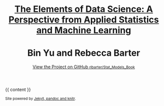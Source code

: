<!doctype html>
<html>
<head>

<!-- LaTeX -->

<script type="text/javascript"
src="http://cdn.mathjax.org/mathjax/latest/MathJax.js?config=TeX-AMS-MML_HTMLorMML">
</script>
<script type="text/x-mathjax-config">
MathJax.Hub.Config({
  tex2jax: {inlineMath: [['$','$'], ['\\(','\\)']]}
});
</script>

<meta charset="utf-8">
<meta http-equiv="X-UA-Compatible" content="chrome=1">
<title>The Elements of Data Science: A Perspective from Applied Statistics and Machine Learning</title>

<link rel="stylesheet" href="stylesheets/styles.css">
<link rel="stylesheet" href="stylesheets/pygment_trac.css">
<!--	<link href='http://fonts.googleapis.com/css?family=Fanwood+Text:400,400italic' rel='stylesheet' type='text/css'> -->
<meta name="viewport" content="width=device-width, initial-scale=1, user-scalable=no">
<!--[if lt IE 9]>
 <script src="//html5shiv.googlecode.com/svn/trunk/html5.js"></script>
 <![endif]-->
</head>
<body>
<div class="wrapper">
<header>
<h1><a href="index.html">The Elements of Data Science: A Perspective from Applied Statistics and Machine Learning</a> <h1><a><medium>Bin Yu and Rebecca Barter</medium></a></h1></h1>
<p></p>

<p class="view"><a href="https://github.com/rlbarter/Stat_Models_Book">View the Project on GitHub <small>rlbarter/Stat_Models_Book</small></a></p>




</header>










<section>  



{{ content }}


</section>

<footer>

<p><small>Site powered by <a href="http://jekyllrb.com/">Jekyll, <a href="http://pandoc.org/">pandoc and <a href="http://yihui.name/knitr/">knitr</a>.</small></p>
</footer>


</div>
<script src="javascripts/scale.fix.js"></script>
<script>
(function(i,s,o,g,r,a,m){i['GoogleAnalyticsObject']=r;i[r]=i[r]||function(){
(i[r].q=i[r].q||[]).push(arguments)},i[r].l=1*new Date();a=s.createElement(o),
m=s.getElementsByTagName(o)[0];a.async=1;a.src=g;m.parentNode.insertBefore(a,m)
})(window,document,'script','//www.google-analytics.com/analytics.js','ga');
ga('create', 'UA-39541792-2', 'github.com');
ga('send', 'pageview');
</script>    
</body>
</html>